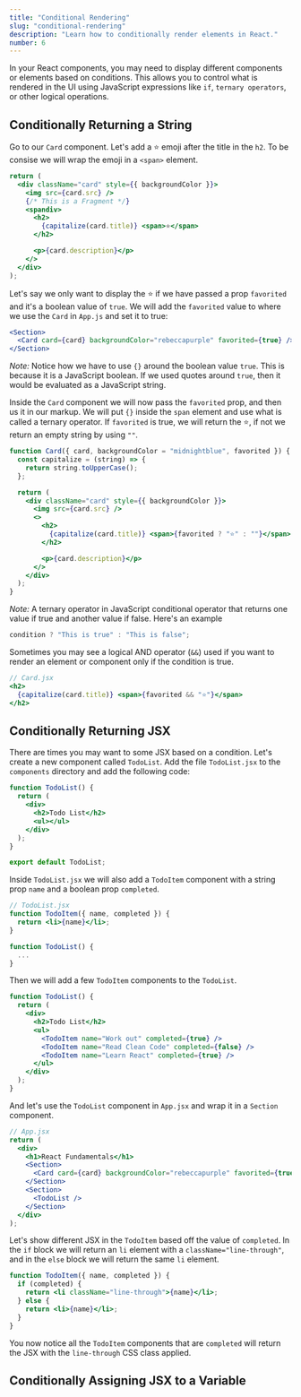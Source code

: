 ```yaml
---
title: "Conditional Rendering"
slug: "conditional-rendering"
description: "Learn how to conditionally render elements in React."
number: 6
---
```


In your React components, you may need to display different components or elements based on conditions. This allows you to control what is rendered in the UI using JavaScript expressions like `if`, `ternary operators`, or other logical operations.

## Conditionally Returning a String

Go to our `Card` component. Let's add a ⭐️ emoji after the title in the `h2`. To be consise we will wrap the emoji in a `<span>` element.

```jsx
return (
  <div className="card" style={{ backgroundColor }}>
    <img src={card.src} />
    {/* This is a Fragment */}
    <spandiv>
      <h2>
        {capitalize(card.title)} <span>⭐️</span>
      </h2>

      <p>{card.description}</p>
    </>
  </div>
);
```

Let's say we only want to display the ⭐️ if we have passed a prop `favorited` and it's a boolean value of `true`. We will add the `favorited` value to where we use the `Card` in `App.js` and set it to true:

```jsx
<Section>
  <Card card={card} backgroundColor="rebeccapurple" favorited={true} />
</Section>
```

_Note:_ Notice how we have to use `{}` around the boolean value `true`. This is because it is a JavaScript boolean. If we used quotes around `true`, then it would be evaluated as a JavaScript string.

Inside the `Card` component we will now pass the `favorited` prop, and then us it in our markup. We will put `{}` inside the `span` element and use what is called a ternary operator. If `favorited` is true, we will return the ⭐️, if not we return an empty string by using `""`.

```jsx
function Card({ card, backgroundColor = "midnightblue", favorited }) {
  const capitalize = (string) => {
    return string.toUpperCase();
  };

  return (
    <div className="card" style={{ backgroundColor }}>
      <img src={card.src} />
      <>
        <h2>
          {capitalize(card.title)} <span>{favorited ? "⭐️" : ""}</span>
        </h2>

        <p>{card.description}</p>
      </>
    </div>
  );
}
```

_Note:_ A ternary operator in JavaScript conditional operator that returns one value if true and another value if false. Here's an example

```js
condition ? "This is true" : "This is false";
```

Sometimes you may see a logical AND operator (`&&`) used if you want to render an element or component only if the condition is true.

```jsx
// Card.jsx
<h2>
  {capitalize(card.title)} <span>{favorited && "⭐️"}</span>
</h2>
```

## Conditionally Returning JSX

There are times you may want to some JSX based on a condition. Let's create a new component called `TodoList`. Add the file `TodoList.jsx` to the `components` directory and add the following code:

```jsx
function TodoList() {
  return (
    <div>
      <h2>Todo List</h2>
      <ul></ul>
    </div>
  );
}

export default TodoList;
```

Inside `TodoList.jsx` we will also add a `TodoItem` component with a string prop `name` and a boolean prop `completed`.

```jsx
// TodoList.jsx
function TodoItem({ name, completed }) {
  return <li>{name}</li>;
}

function TodoList() {
  ...
}
```

Then we will add a few `TodoItem` components to the `TodoList`.

```jsx
function TodoList() {
  return (
    <div>
      <h2>Todo List</h2>
      <ul>
        <TodoItem name="Work out" completed={true} />
        <TodoItem name="Read Clean Code" completed={false} />
        <TodoItem name="Learn React" completed={true} />
      </ul>
    </div>
  );
}
```

And let's use the `TodoList` component in `App.jsx` and wrap it in a `Section` component.

```jsx
// App.jsx
return (
  <div>
    <h1>React Fundamentals</h1>
    <Section>
      <Card card={card} backgroundColor="rebeccapurple" favorited={true} />
    </Section>
    <Section>
      <TodoList />
    </Section>
  </div>
);
```

Let's show different JSX in the `TodoItem` based off the value of `completed`. In the `if` block we will return an `li` element with a `className="line-through"`, and in the `else` block we will return the same `li` element.

```jsx
function TodoItem({ name, completed }) {
  if (completed) {
    return <li className="line-through">{name}</li>;
  } else {
    return <li>{name}</li>;
  }
}
```

You now notice all the `TodoItem` components that are `completed` will return the JSX with the `line-through` CSS class applied.

## Conditionally Assigning JSX to a Variable
